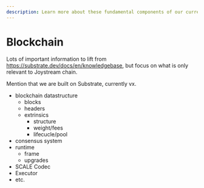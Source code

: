 ```yaml
---
description: Learn more about these fundamental components of our current testnet system.
---
```


# Blockchain

Lots of important information to lift from https://substrate.dev/docs/en/knowledgebase, but focus on what is only relevant to Joystream chain.

Mention that we are built on Substrate, currently vx.

- blockchain datastructure
  - blocks
  - headers
  - extrinsics
    - structure
    - weight/fees
    - lifecucle/pool
- consensus system
- runtime
  - frame
  - upgrades
- SCALE Codec
- Executor
- etc.
